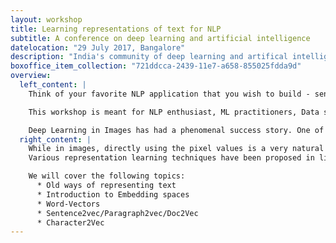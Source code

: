 ```yaml
---
layout: workshop
title: Learning representations of text for NLP
subtitle: A conference on deep learning and artificial intelligence
datelocation: "29 July 2017, Bangalore"
description: "India's community of deep learning and artifical intelligence practitioners"
boxoffice_item_collection: "721ddcca-2439-11e7-a658-855025fdda9d"
overview:
  left_content: |
    Think of your favorite NLP application that you wish to build - sentiment analysis, named entity recognition, machine translation, information extraction, summarization, recommender system, to name a few. A key step to building it is - using the right technique to represent the text in a form that machine can understand. In this workshop, we will understand key concepts, maths, and code behind state-of-the-art techniques for text representation.

    This workshop is meant for NLP enthusiast, ML practitioners, Data science teams who often work with text data and wish to gain a deeper understanding of text representations for NLP. This will be a very hands-on workshop with jupyter notebooks to create various representations, coupled with the key concepts & maths that forms the basis of their respective theory.

    Deep Learning in Images has had a phenomenal success story. One of the key reasons for it is: Rich representation of data - raw image in matrix form with RGB values.
  right_content: |
    While in images, directly using the pixel values is a very natural representation; However, when it comes to text, there is no such natural representation. No matter how good is your ML algorithm, it can do only so much unless there is a richer way to represent underlying text data. Thus, whatever NLP task/application you are building, it’s imperative to find a good representation for your text. Motivated from this, the subfield of representation learning of text for NLP has attracted a lot of interest in the past few years.
    Various representation learning techniques have been proposed in literature, but still there is a dearth of comprehensive tutorials that provides full coverage with the mathematical explanation and implementation details of these algorithms to a satisfactory depth. This workshop aims to bridge this gap. This workshop aims ot demystify, both - Theory (key concepts, maths) and Practice (code) that goes into these various representation schemes. At the end of workshop participants would have gained a fundamental understanding of these schemes and will be able to implement embeddings on their datasets.

    We will cover the following topics:
      * Old ways of representing text
      * Introduction to Embedding spaces
      * Word-Vectors
      * Sentence2vec/Paragraph2vec/Doc2Vec
      * Character2Vec
---
```


